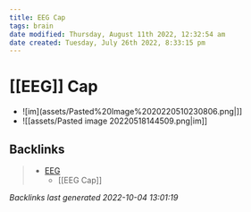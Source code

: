 ```yaml
---
title: EEG Cap
tags: brain
date modified: Thursday, August 11th 2022, 12:32:54 am
date created: Tuesday, July 26th 2022, 8:33:15 pm
---
```


# [[EEG]] Cap
- ![im](assets/Pasted%20Image%2020220510230806.png|]]
- ![[assets/Pasted image 20220518144509.png|im]]

## Backlinks

> - [EEG](EEG.md)
>   - [[EEG Cap]]

_Backlinks last generated 2022-10-04 13:01:19_
